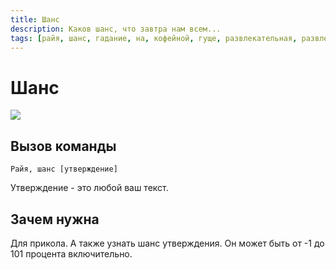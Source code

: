 ```yaml
---
title: Шанс
description: Каков шанс, что завтра нам всем...
tags: [райя, шанс, гадание, на, кофейной, гуще, развлекательная, развлекательные, амино, amino, команда, команды]
---
```



# Шанс

![](https://img.shields.io/badge/тип_команды-развлекательная-blue?style=for-the-badge)

## Вызов команды

`Райя, шанс [утверждение]`

Утверждение - это любой ваш текст.

## Зачем нужна

Для прикола. А также узнать шанс утверждения. Он может быть от -1 до 101 процента включительно.
